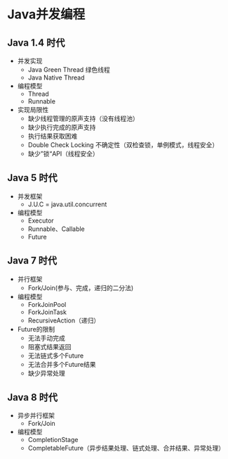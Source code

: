 # Java并发编程
## Java 1.4 时代
  - 并发实现
      - Java Green Thread 绿色线程
      - Java Native Thread 
  - 编程模型
      - Thread
      - Runnable
  - 实现局限性
      - 缺少线程管理的原声支持（没有线程池）
      - 缺少执行完成的原声支持
      - 执行结果获取困难
      - Double Check Locking 不确定性（双检查锁，单例模式，线程安全）
      - 缺少”锁“API（线程安全）
## Java 5 时代
  - 并发框架
      - J.U.C = java.util.concurrent
  - 编程模型
      - Executor
      - Runnable、Callable
      - Future
## Java 7 时代
  - 并行框架
      - Fork/Join(参与、完成，递归的二分法)
  - 编程模型
      - ForkJoinPool
      - ForkJoinTask
      - RecursiveAction（递归）
  - Future的限制
      - 无法手动完成
      - 阻塞式结果返回
      - 无法链式多个Future
      - 无法合并多个Future结果
      - 缺少异常处理
## Java 8 时代
  - 异步并行框架
      - Fork/Join
  - 编程模型
      - CompletionStage
      - CompletableFuture（异步结果处理、链式处理、合并结果、异常处理）
